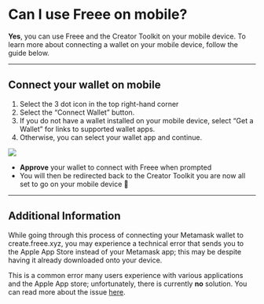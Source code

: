 # Can I use Freee on mobile?

**Yes**, you can use Freee and the Creator Toolkit on your mobile device. To learn more about connecting a wallet on your mobile device, follow the guide below.

***

## Connect your wallet on mobile

1. Select the 3 dot icon in the top right-hand corner
2. Select the “Connect Wallet” button.
3. If you do not have a wallet installed on your mobile device, select “Get a Wallet” for links to supported wallet apps.
4. Otherwise, you can select your wallet app and continue.

![](../../freee-create/create-faqs)

* **Approve** your wallet to connect with Freee when prompted
* You will then be redirected back to the Creator Toolkit you are now all set to go on your mobile device 🎉

***

## Additional Information

While going through this process of connecting your Metamask wallet to create.freee.xyz, you may experience a technical error that sends you to the Apple App Store instead of your Metamask app; this may be despite having it already downloaded onto your device.

This is a common error many users experience with various applications and the Apple App store; unfortunately, there is currently **no** solution. You can read more about the issue [here](https://www.reddit.com/r/apple/comments/aibc8b/links\_open\_app\_store\_instead\_of\_installed\_app/?utm\_source=share\&utm\_medium=ios\_app\&utm\_name=iossmf\&rdt=48712).
